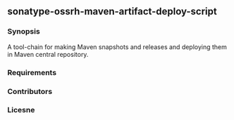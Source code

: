 ## sonatype-ossrh-maven-artifact-deploy-script

### Synopsis
A tool-chain for making Maven snapshots and releases and deploying them in Maven central repository.

### Requirements
### Contributors
### Licesne
